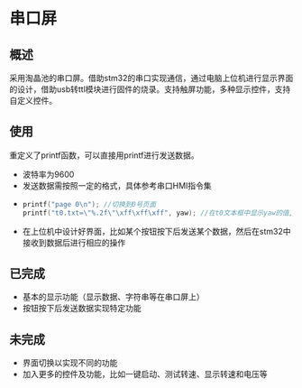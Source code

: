 # 串口屏

## 概述
采用淘晶池的串口屏。借助stm32的串口实现通信，通过电脑上位机进行显示界面的设计，借助usb转ttl模块进行固件的烧录。支持触屏功能，多种显示控件，支持自定义控件。

## 使用
重定义了printf函数，可以直接用printf进行发送数据。
- 波特率为9600
- 发送数据需按照一定的格式，具体参考串口HMI指令集
- ```c
  printf("page 0\n"); //切换到0号页面
  printf("t0.txt=\"%.2f\"\xff\xff\xff", yaw); //在t0文本框中显示yaw的值,\xff\xff\xff为结束符
  ```
- 在上位机中设计好界面，比如某个按钮按下后发送某个数据，然后在stm32中接收到数据后进行相应的操作

## 已完成
- 基本的显示功能（显示数据、字符串等在串口屏上）
- 按钮按下后发送数据实现特定功能

## 未完成
- 界面切换以实现不同的功能
- 加入更多的控件及功能，比如一键启动、测试转速、显示转速和电压等
